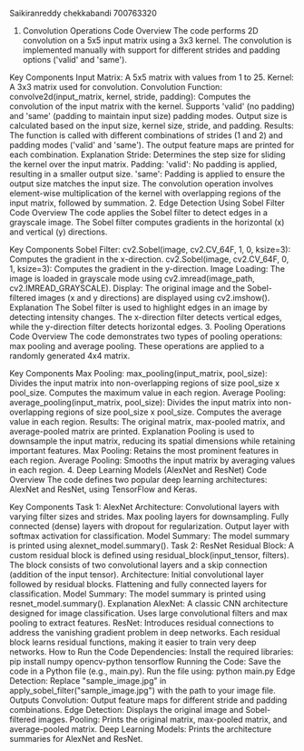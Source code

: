 Saikiranreddy chekkabandi 700763320

1. Convolution Operations
Code Overview
The code performs 2D convolution on a 5x5 input matrix using a 3x3 kernel. The convolution is implemented manually with support for different strides and padding options ('valid' and 'same').

Key Components
Input Matrix: A 5x5 matrix with values from 1 to 25.
Kernel: A 3x3 matrix used for convolution.
Convolution Function:
convolve2d(input_matrix, kernel, stride, padding):
Computes the convolution of the input matrix with the kernel.
Supports 'valid' (no padding) and 'same' (padding to maintain input size) padding modes.
Output size is calculated based on the input size, kernel size, stride, and padding.
Results:
The function is called with different combinations of strides (1 and 2) and padding modes ('valid' and 'same').
The output feature maps are printed for each combination.
Explanation
Stride: Determines the step size for sliding the kernel over the input matrix.
Padding:
'valid': No padding is applied, resulting in a smaller output size.
'same': Padding is applied to ensure the output size matches the input size.
The convolution operation involves element-wise multiplication of the kernel with overlapping regions of the input matrix, followed by summation.
2. Edge Detection Using Sobel Filter
Code Overview
The code applies the Sobel filter to detect edges in a grayscale image. The Sobel filter computes gradients in the horizontal (x) and vertical (y) directions.

Key Components
Sobel Filter:
cv2.Sobel(image, cv2.CV_64F, 1, 0, ksize=3): Computes the gradient in the x-direction.
cv2.Sobel(image, cv2.CV_64F, 0, 1, ksize=3): Computes the gradient in the y-direction.
Image Loading:
The image is loaded in grayscale mode using cv2.imread(image_path, cv2.IMREAD_GRAYSCALE).
Display:
The original image and the Sobel-filtered images (x and y directions) are displayed using cv2.imshow().
Explanation
The Sobel filter is used to highlight edges in an image by detecting intensity changes.
The x-direction filter detects vertical edges, while the y-direction filter detects horizontal edges.
3. Pooling Operations
Code Overview
The code demonstrates two types of pooling operations: max pooling and average pooling. These operations are applied to a randomly generated 4x4 matrix.

Key Components
Max Pooling:
max_pooling(input_matrix, pool_size):
Divides the input matrix into non-overlapping regions of size pool_size x pool_size.
Computes the maximum value in each region.
Average Pooling:
average_pooling(input_matrix, pool_size):
Divides the input matrix into non-overlapping regions of size pool_size x pool_size.
Computes the average value in each region.
Results:
The original matrix, max-pooled matrix, and average-pooled matrix are printed.
Explanation
Pooling is used to downsample the input matrix, reducing its spatial dimensions while retaining important features.
Max Pooling: Retains the most prominent features in each region.
Average Pooling: Smooths the input matrix by averaging values in each region.
4. Deep Learning Models (AlexNet and ResNet)
Code Overview
The code defines two popular deep learning architectures: AlexNet and ResNet, using TensorFlow and Keras.

Key Components
Task 1: AlexNet
Architecture:
Convolutional layers with varying filter sizes and strides.
Max pooling layers for downsampling.
Fully connected (dense) layers with dropout for regularization.
Output layer with softmax activation for classification.
Model Summary:
The model summary is printed using alexnet_model.summary().
Task 2: ResNet
Residual Block:
A custom residual block is defined using residual_block(input_tensor, filters).
The block consists of two convolutional layers and a skip connection (addition of the input tensor).
Architecture:
Initial convolutional layer followed by residual blocks.
Flattening and fully connected layers for classification.
Model Summary:
The model summary is printed using resnet_model.summary().
Explanation
AlexNet:
A classic CNN architecture designed for image classification.
Uses large convolutional filters and max pooling to extract features.
ResNet:
Introduces residual connections to address the vanishing gradient problem in deep networks.
Each residual block learns residual functions, making it easier to train very deep networks.
How to Run the Code
Dependencies:
Install the required libraries:
pip install numpy opencv-python tensorflow
Running the Code:
Save the code in a Python file (e.g., main.py).
Run the file using:
python main.py
Edge Detection:
Replace "sample_image.jpg" in apply_sobel_filter("sample_image.jpg") with the path to your image file.
Outputs
Convolution:
Output feature maps for different stride and padding combinations.
Edge Detection:
Displays the original image and Sobel-filtered images.
Pooling:
Prints the original matrix, max-pooled matrix, and average-pooled matrix.
Deep Learning Models:
Prints the architecture summaries for AlexNet and ResNet.
